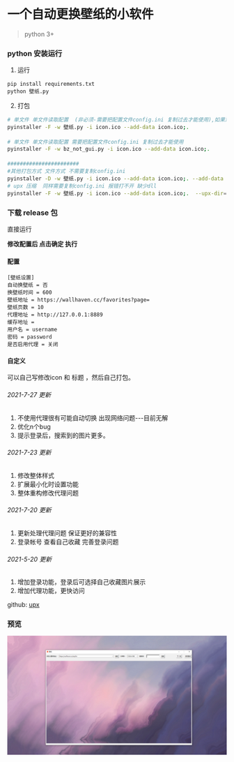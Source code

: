 # 一个自动更换壁纸的小软件

> python 3+

### python 安装运行

1. 运行

```bash
pip install requirements.txt
python 壁纸.py
```

2. 打包

```bash
# 单文件 单文件读取配置  (非必须-需要把配置文件config.ini 复制过去才能使用),如果添加 --add-data config.ini;. 就无法永久保存配置
pyinstaller -F -w 壁纸.py -i icon.ico --add-data icon.ico;.

# 单文件 单文件读取配置 需要把配置文件config.ini 复制过去才能使用
pyinstaller -F -w bz_not_gui.py -i icon.ico --add-data icon.ico;.

#######################
#其他打包方式 文件方式 不需要复制config.ini
pyinstaller -D -w 壁纸.py -i icon.ico --add-data icon.ico;. --add-data config.ini;.
# upx 压缩  同样需要复制config.ini 报错打不开 缺少dll
pyinstaller -F -w 壁纸.py -i icon.ico --add-data icon.ico;.  --upx-dir=upx/upx.exe
```

### 下载 release 包

直接运行

**修改配置后 点击确定 执行**

#### 配置

```
[壁纸设置]
自动换壁纸 = 否
换壁纸时间 = 600
壁纸地址 = https://wallhaven.cc/favorites?page=
壁纸页数 = 10
代理地址 = http://127.0.0.1:8889
缓存地址 = 
用户名 = username
密码 = password
是否启用代理 = 关闭
```

#### 自定义

可以自己写修改icon 和 标题 ，然后自己打包。

###### 2021-7-27 更新

1. 不使用代理很有可能自动切换 出现网络问题---目前无解
2. 优化n个bug
3. 提示登录后，搜索到的图片更多。

###### 2021-7-23 更新

1. 修改整体样式
2. 扩展最小化时设置功能
3. 整体重构修改代理问题

###### 2021-7-20 更新

1. 更新处理代理问题 保证更好的兼容性
2. 登录帐号 查看自己收藏 完善登录问题

###### 2021-5-20 更新

1. 增加登录功能，登录后可选择自己收藏图片展示
2. 增加代理功能，更快访问

github: [upx](https://github.com/upx/upx)

### 预览

![image](https://github.com/libaibuaidufu/auto-change-wallhaven/blob/master/preview.png)